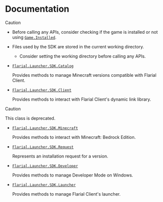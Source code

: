 # Documentation

> [!CAUTION]
> - Before calling any APIs, consider checking if the game is installed or not using [`Game.Installed`](https://github.com/Aetopia/Bedrockix/blob/main/docs/Bedrockix.Minecraft.Game.md#gameinstalled).
> - Files used by the SDK are stored in the current working directory.
>
>   - Consider setting the working directory before calling any APIs.

- [`Flarial.Launcher.SDK.Catalog`](Flarial.Launcher.SDK.Catalog.md)

    Provides methods to manage Minecraft versions compatible with Flarial Client.

- [`Flarial.Launcher.SDK.Client`](Flarial.Launcher.SDK.Client.md)

     Provides methods to interact with Flarial Client's dynamic link library.

> [!CAUTION]
> This class is deprecated.

- [`Flarial.Launcher.SDK.Minecraft`](Flarial.Launcher.SDK.Minecraft.md)

    Provides methods to interact with Minecraft: Bedrock Edition.

- [`Flarial.Launcher.SDK.Request`](Flarial.Launcher.SDK.Request.md)

    Represents an installation request for a version.

- [`Flarial.Launcher.SDK.Developer`](Flarial.Launcher.SDK.Developer.md)

    Provides methods to manage Developer Mode on Windows.

- [`Flarial.Launcher.SDK.Launcher`](Flarial.Launcher.SDK.Launcher.md)

    Provides methods to manage Flarial Client's launcher.